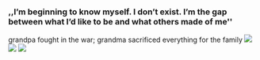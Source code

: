 ### ,,I’m beginning to know myself. I don’t exist. I’m the gap between what I’d like to be and what others made of me''

grandpa fought in the war; grandma sacrificed everything for the family ![](https://flagcdn.com/20x15/eu.png) ![](https://flagcdn.com/20x15/pt.png) ![](https://hit.yhype.me/github/profile?account_id=90738862)
